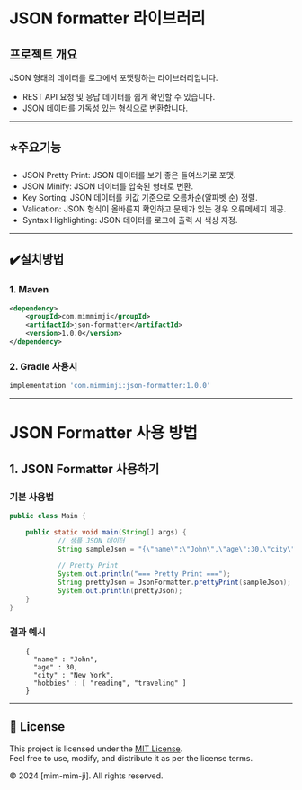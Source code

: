 # JSON formatter 라이브러리

## 프로젝트 개요

JSON 형태의 데이터를 로그에서 포맷팅하는 라이브러리입니다.
- REST API 요청 및 응답 데이터를 쉽게 확인할 수 있습니다.
- JSON 데이터를 가독성 있는 형식으로 변환합니다.
---

## ⭐주요기능
- JSON Pretty Print: JSON 데이터를 보기 좋은 들여쓰기로 포맷.
- JSON Minify: JSON 데이터를 압축된 형태로 변환.
- Key Sorting: JSON 데이터를 키값 기준으로 오름차순(알파벳 순) 정렬.
- Validation: JSON 형식이 올바른지 확인하고 문제가 있는 경우 오류메세지 제공.
- Syntax Highlighting: JSON 데이터를 로그에 출력 시 색상 지정.
---

## ✔️설치방법

### 1. Maven 

```xml
<dependency>
    <groupId>com.mimmimji</groupId>
    <artifactId>json-formatter</artifactId>
    <version>1.0.0</version>
</dependency>
 ```

### 2. Gradle 사용시

```gradle
implementation 'com.mimmimji:json-formatter:1.0.0'
```

---
# JSON Formatter 사용 방법
## 1. **JSON Formatter 사용하기**

### **기본 사용법**

```java
public class Main {

	public static void main(String[] args) {
            // 샘플 JSON 데이터
            String sampleJson = "{\"name\":\"John\",\"age\":30,\"city\":\"New York\",\"hobbies\":[\"reading\",\"traveling\"]}";
    
            // Pretty Print
            System.out.println("=== Pretty Print ===");
            String prettyJson = JsonFormatter.prettyPrint(sampleJson);
            System.out.println(prettyJson);
	}
}
```

### 결과 예시

```
    {
      "name" : "John",
      "age" : 30,
      "city" : "New York",
      "hobbies" : [ "reading", "traveling" ]
    }
```


---
## 📜 License

This project is licensed under the [MIT License](LICENSE).  
Feel free to use, modify, and distribute it as per the license terms.

© 2024 [mim-mim-ji]. All rights reserved.
